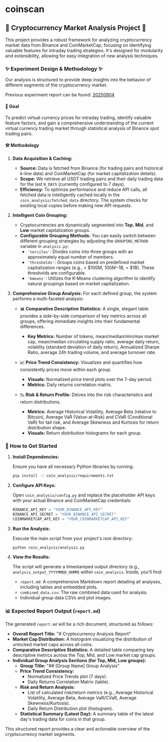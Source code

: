 # coinscan

## 🚀 Cryptocurrency Market Analysis Project 🚀

This project provides a robust framework for analyzing cryptocurrency market data from Binance and CoinMarketCap, focusing on identifying valuable features for intraday trading strategies. It's designed for modularity and extensibility, allowing for easy integration of new analysis techniques.

### ✨ Experiment Design & Methodology ✨

Our analysis is structured to provide deep insights into the behavior of different segments of the cryptocurrency market.

Previous experiment report can be found: [20250904](./recorded_report/20250904_1954/report.md)

#### 🎯 Goal

To predict virtual currency prices for intraday trading, identify valuable feature factors, and gain a comprehensive understanding of the current virtual currency trading market through statistical analysis of Binance spot trading pairs.

#### 🛠️ Methodology

1.  **Data Acquisition & Caching:**
    *   **Source:** Data is fetched from Binance (for trading pairs and historical k-line data) and CoinMarketCap (for market capitalization details).
    *   **Scope:** We retrieve all USDT trading pairs and their daily trading data for the last `N_DAYS` (currently configured to 7 days).
    *   **Efficiency:** To optimize performance and reduce API calls, all fetched data is intelligently cached locally in the `coin_analysis/fetched_data` directory. The system checks for existing local copies before making new API requests.

2.  **Intelligent Coin Grouping:**
    *   Cryptocurrencies are dynamically segmented into **Top**, **Mid**, and **Low** market capitalization groups.
    *   **Configurable Grouping Methods:** You can easily switch between different grouping strategies by adjusting the `GROUPING_METHOD` variable in `analysis.py`:
        *   `'terciles'`: Divides coins into three groups with an approximately equal number of members.
        *   `'thresholds'`: Groups coins based on predefined market capitalization ranges (e.g., < $100M, $100M-$1B, > $1B). These thresholds are configurable.
        *   `'kmeans'`: Utilizes the K-Means clustering algorithm to identify natural groupings based on market capitalization.

3.  **Comprehensive Group Analysis:**
    For each defined group, the system performs a multi-faceted analysis:

    *   **📊 Comparative Descriptive Statistics:** A single, elegant table provides a side-by-side comparison of key metrics across all groups, offering immediate insights into their fundamental differences.
        *   **Key Metrics:** Number of tokens, mean/median/min/max market cap, mean/median circulating supply ratio, average daily return, volatility (standard deviation of daily return), Annualized Sharpe Ratio, average 24h trading volume, and average turnover rate.

    *   **📈 Price Trend Consistency:** Visualizes and quantifies how consistently prices move within each group.
        *   **Visuals:** Normalized price trend plots over the 7-day period.
        *   **Metrics:** Daily returns correlation matrix.

    *   **📉 Risk & Return Profile:** Delves into the risk characteristics and return distributions.
        *   **Metrics:** Average Historical Volatility, Average Beta (relative to Bitcoin), Average VaR (Value-at-Risk) and CVaR (Conditional VaR) for tail risk, and Average Skewness and Kurtosis for return distribution shape.
        *   **Visuals:** Return distribution histograms for each group.

### 🚀 How to Get Started

1.  **Install Dependencies:**

    Ensure you have all necessary Python libraries by running:

    ```bash
    pip install -r coin_analysis/requirements.txt
    ```

2.  **Configure API Keys:**

    Open `coin_analysis/config.py` and replace the placeholder API keys with your actual Binance and CoinMarketCap credentials:

    ```python
    BINANCE_API_KEY = "YOUR_BINANCE_API_KEY"
    BINANCE_API_SECRET = "YOUR_BINANCE_API_SECRET"
    COINMARKETCAP_API_KEY = "YOUR_COINMARKETCAP_API_KEY"
    ```

3.  **Run the Analysis:**

    Execute the main script from your project's root directory:

    ```bash
    python coin_analysis/analysis.py
    ```

4.  **View the Results:**

    The script will generate a timestamped output directory (e.g., `analysis_output_YYYYMMDD_HHMM`) within `coin_analysis`. Inside, you'll find:
    *   `report.md`: A comprehensive Markdown report detailing all analyses, including tables and embedded plots.
    *   `combined_data.csv`: The raw combined data used for analysis.
    *   Individual group data CSVs and plot images.

### 📊 Expected Report Output (`report.md`)

The generated `report.md` will be a rich document, structured as follows:

*   **Overall Report Title:** "# Cryptocurrency Analysis Report"
*   **Market Cap Distribution:** A histogram visualizing the distribution of unlocked market caps across all coins.
*   **Comparative Descriptive Statistics:** A detailed table comparing key descriptive metrics across the Top, Mid, and Low market cap groups.
*   **Individual Group Analysis Sections (for Top, Mid, Low groups):**
    *   **Group Title:** "## [Group Name] Group Analysis"
    *   **Price Trend Consistency:**
        *   Normalized Price Trends plot (7 days).
        *   Daily Returns Correlation Matrix (table).
    *   **Risk and Return Analysis:**
        *   List of calculated risk/return metrics (e.g., Average Historical Volatility, Average Beta, Average VaR/CVaR, Average Skewness/Kurtosis).
        *   Daily Return Distribution plot (histogram).
    *   **Statistical Summary (Latest Day):** A summary table of the latest day's trading data for coins in that group.

This structured report provides a clear and actionable overview of the cryptocurrency market segments.

